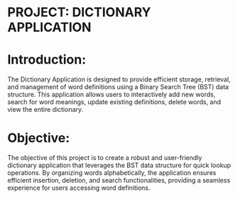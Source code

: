 # PROJECT: DICTIONARY APPLICATION 
# Introduction: 
The Dictionary Application is designed to provide efficient storage, retrieval, and 
management of word definitions using a Binary Search Tree (BST) data structure. This 
application allows users to interactively add new words, search for word meanings, update 
existing definitions, delete words, and view the entire dictionary. 
# Objective: 
The objective of this project is to create a robust and user-friendly dictionary application that 
leverages the BST data structure for quick lookup operations. By organizing words 
alphabetically, the application ensures efficient insertion, deletion, and search functionalities, 
providing a seamless experience for users accessing word definitions.
